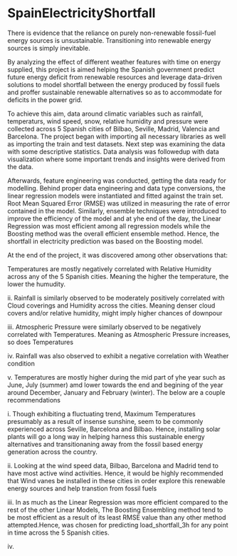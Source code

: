 # SpainElectricityShortfall

There is evidence that the reliance on purely non-renewable fossil-fuel energy sources is unsustainable. Transitioning into renewable energy sources is simply inevitable.

By analyzing the effect of different weather features with time on energy supplied, this project is aimed helping the Spanish government predict future energy deficit from renewable resources and leverage data-driven solutions to model shortfall between the energy produced by fossil fuels and proffer sustainable renewable alternatives so as to accommodate for deficits in the power grid.

To achieve this aim, data around climatic variables such as rainfall, temperaturs, wind speed, snow, relative humidity and pressure were collected across 5 Spanish cities of Bilbao, Seville, Madrid, Valencia and Barcelona. The project began with importing all necessary libraries as well as importing the train and test datasets. Next step was examining the data with some descriptive statistics. Data analysis was followedup with data visualization where some important trends and insights were derived from the data.

Afterwards, feature engineering was conducted, getting the data ready for modelling. Behind proper data engineering and data type conversions, the linear regression models were instantiated and fitted against the train set. Root Mean Squared Error (RMSE) was utilized in measuring the rate of error contained in the model. Similarly, ensemble techniques were introduced to improve the efficiency of the model and at yhe end of the day, the Linear Regression was most efficient among all regression models while the Boosting method was the overall efficient ensemble method. Hence, the shortfall in electricity prediction was based on the Boosting model.

At the end of the project, it was discovered among other observations that:

Temperatures are mostly negatively correlated with Relative Humidity across any of the 5 Spanish cities. Meaning the higher the temperature, the lower the humudity.

ii. Rainfall is similarly observed to be moderately positively correlated with Cloud coverings and Humidity across the cities. Meaning denser cloud covers and/or relative humidity, might imply higher chances of downpour

iii. Atmospheric Pressure were similarly observed to be negatively correlated with Temperatures. Meaning as Atmospheric Pressure increases, so does Temperatures

iv. Rainfall was also observed to exhibit a negative correlation with Weather condition

v. Temperatures are mostly higher during the mid part of yhe year such as June, July (summer) amd lower towards the end and begining of the year around December, January and February (winter).
The below are a couple recommendations

i. Though exhibiting a fluctuating trend, Maximum Temperatures presumably as a result of insense sunshine, seem to be commonly experienced across Seville, Barcelona and Bilbao. Hence, installing solar plants will go a long way in helping harness this sustainable energy alternatives and transitionaning away from the fossil based energy generation across the country.

ii. Looking at the wind speed data, Bilbao, Barcelona and Madrid tend to have most active wind activities. Hence, it would be highly recommended that Wind vanes be installed in these cities in order explore this renewable energy sources and help transtion from fossil fuels

iii. In as much as the Linear Regression was more efficient compared to the rest of the other Linear Models, The Boosting Ensembling method tend to be most efficient as a result of its least RMSE value than any other method attempted.Hence, was chosen for predicting load_shortfall_3h for any point in time across the 5 Spanish cities.

iv. 
